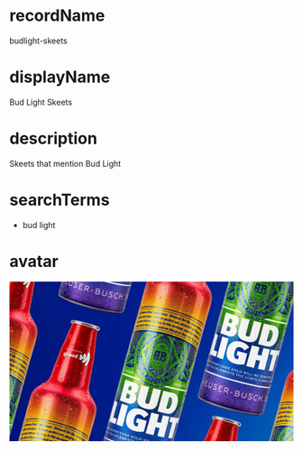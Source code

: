 
# recordName

budlight-skeets

# displayName

Bud Light Skeets

# description

Skeets that mention Bud Light

# searchTerms

- bud light

# avatar

![](budlight.png)

